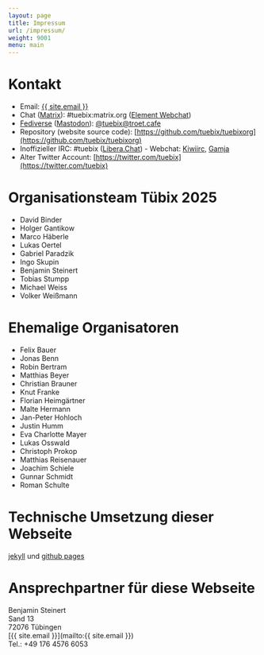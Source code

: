 ```yaml
---
layout: page
title: Impressum
url: /impressum/
weight: 9001
menu: main
---
```


# Kontakt

- Email: <a href="mailto:{{ site.email }}">{{ site.email }}</a>
- Chat (<a href="https://matrix.org/clients/">Matrix</a>): #tuebix:matrix.org ([Element Webchat](https://app.element.io/#/room/#tuebix:matrix.org))
- [Fediverse](https://en.wikipedia.org/wiki/Fediverse) ([Mastodon](https://joinmastodon.org/)): [@tuebix@troet.cafe](https://troet.cafe/@tuebix)
- Repository (website source code): [https://github.com/tuebix/tuebixorg](https://github.com/tuebix/tuebixorg)
- Inoffizieller IRC: #tuebix ([Libera.Chat](https://libera.chat/)) - Webchat:
  [Kiwiirc](https://web.libera.chat/#tuebix),
  [Gamja](https://web.libera.chat/gamja/#tuebix)
- Alter Twitter Account: [https://twitter.com/tuebix](https://twitter.com/tuebix)

# Organisationsteam Tübix 2025

<!-- Ordered alphabetically by the surname: -->

* David Binder
* Holger Gantikow
* Marco Häberle
* Lukas Oertel
* Gabriel Paradzik
* Ingo Skupin
* Benjamin Steinert
* Tobias Stumpp
* Michael Weiss
* Volker Weißmann

# Ehemalige Organisatoren

<!-- Ordered alphabetically by the surname: -->

* Felix Bauer
* Jonas Benn
* Robin Bertram
* Matthias Beyer
* Christian Brauner
* Knut Franke
* Florian Heimgärtner
* Malte Hermann
* Jan-Peter Hohloch
* Justin Humm
* Eva Charlotte Mayer
* Lukas Osswald
* Christoph Prokop
* Matthias Reisenauer
* Joachim Schiele
* Gunnar Schmidt
* Roman Schulte

# Technische Umsetzung dieser Webseite
<a href="https://jekyllrb.com/" target="_blank">jekyll</a> und <a href="https://pages.github.com" target="_blank">github pages</a>

# Ansprechpartner für diese Webseite
Benjamin Steinert<br />
Sand 13<br />
72076 Tübingen<br />
[{{ site.email }}](mailto:{{ site.email }})<br />
Tel.: +49 176 4576 6053<br />
